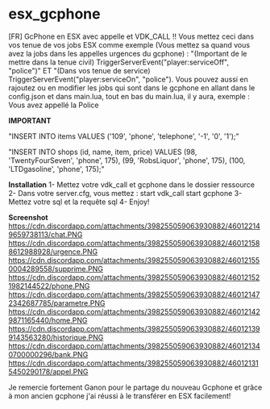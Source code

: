 # esx_gcphone
[FR] GcPhone en ESX avec appelle et VDK_CALL !! Vous mettez ceci dans vos tenue de vos jobs ESX comme exemple (Vous mettez sa quand vous avez la jobs dans les appelles urgences du gcphone) : "(Important de le mettre dans la tenue civil) TriggerServerEvent("player:serviceOff", "police")" ET "(Dans vos tenue de service) TriggerServerEvent("player:serviceOn", "police"). Vous pouvez aussi en rajoutez ou en modifier les jobs qui sont dans le gcphone en allant dans le config.json et dans main.lua, tout en bas du main.lua, il y aura, exemple : Vous avez appellé la Police

 **IMPORTANT**

 "INSERT INTO items VALUES ('109', 'phone', 'telephone', '-1', '0', '1');"

 "INSERT INTO shops (id, name, item, price) VALUES 
 (98, 'TwentyFourSeven', 'phone', 175), 
 (99, 'RobsLiquor', 'phone', 175), 
 (100,   'LTDgasoline', 'phone', 175);"

**Installation**
 1- Mettez votre vdk_call et gcphone dans le dossier ressource
 2- Dans votre server.cfg, vous mettez :
 start vdk_call
 start gcphone
 3- Mettez votre sql et la requête sql
 4- Enjoy!
 
 **Screenshot**
https://cdn.discordapp.com/attachments/398255059063930882/460122149659738113/chat.PNG https://cdn.discordapp.com/attachments/398255059063930882/460121588612988928/urgence.PNG https://cdn.discordapp.com/attachments/398255059063930882/460121550004289558/supprime.PNG https://cdn.discordapp.com/attachments/398255059063930882/460121521982144522/phone.PNG https://cdn.discordapp.com/attachments/398255059063930882/460121472342687785/parametre.PNG https://cdn.discordapp.com/attachments/398255059063930882/460121429871165440/home.PNG https://cdn.discordapp.com/attachments/398255059063930882/460121399143563280/historique.PNG https://cdn.discordapp.com/attachments/398255059063930882/460121340700000296/bank.PNG https://cdn.discordapp.com/attachments/398255059063930882/460121315450290178/appel.PNG

Je remercie fortement Ganon pour le partage du nouveau Gcphone et grâce à mon ancien gcphone j'ai réussi à le transférer en ESX facilement!
